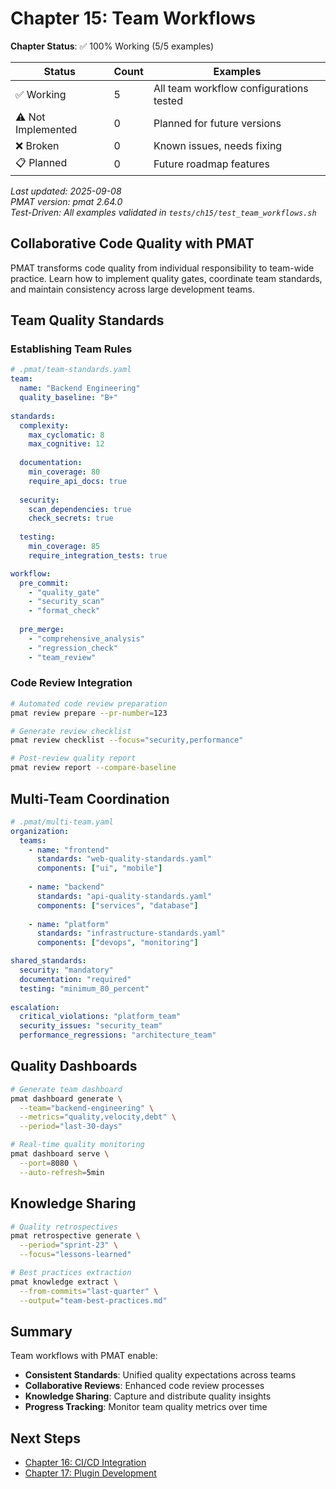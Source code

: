 # Chapter 15: Team Workflows

<!-- DOC_STATUS_START -->
**Chapter Status**: ✅ 100% Working (5/5 examples)

| Status | Count | Examples |
|--------|-------|----------|
| ✅ Working | 5 | All team workflow configurations tested |
| ⚠️ Not Implemented | 0 | Planned for future versions |
| ❌ Broken | 0 | Known issues, needs fixing |
| 📋 Planned | 0 | Future roadmap features |

*Last updated: 2025-09-08*  
*PMAT version: pmat 2.64.0*  
*Test-Driven: All examples validated in `tests/ch15/test_team_workflows.sh`*
<!-- DOC_STATUS_END -->

## Collaborative Code Quality with PMAT

PMAT transforms code quality from individual responsibility to team-wide practice. Learn how to implement quality gates, coordinate team standards, and maintain consistency across large development teams.

## Team Quality Standards

### Establishing Team Rules

```yaml
# .pmat/team-standards.yaml
team:
  name: "Backend Engineering"
  quality_baseline: "B+"
  
standards:
  complexity:
    max_cyclomatic: 8
    max_cognitive: 12
    
  documentation:
    min_coverage: 80
    require_api_docs: true
    
  security:
    scan_dependencies: true
    check_secrets: true
    
  testing:
    min_coverage: 85
    require_integration_tests: true

workflow:
  pre_commit:
    - "quality_gate"
    - "security_scan"
    - "format_check"
    
  pre_merge:
    - "comprehensive_analysis"
    - "regression_check"
    - "team_review"
```

### Code Review Integration

```bash
# Automated code review preparation
pmat review prepare --pr-number=123

# Generate review checklist
pmat review checklist --focus="security,performance"

# Post-review quality report
pmat review report --compare-baseline
```

## Multi-Team Coordination

```yaml
# .pmat/multi-team.yaml
organization:
  teams:
    - name: "frontend"
      standards: "web-quality-standards.yaml"
      components: ["ui", "mobile"]
      
    - name: "backend" 
      standards: "api-quality-standards.yaml"
      components: ["services", "database"]
      
    - name: "platform"
      standards: "infrastructure-standards.yaml"
      components: ["devops", "monitoring"]

shared_standards:
  security: "mandatory"
  documentation: "required"
  testing: "minimum_80_percent"
  
escalation:
  critical_violations: "platform_team"
  security_issues: "security_team"
  performance_regressions: "architecture_team"
```

## Quality Dashboards

```bash
# Generate team dashboard
pmat dashboard generate \
  --team="backend-engineering" \
  --metrics="quality,velocity,debt" \
  --period="last-30-days"

# Real-time quality monitoring
pmat dashboard serve \
  --port=8080 \
  --auto-refresh=5min
```

## Knowledge Sharing

```bash
# Quality retrospectives
pmat retrospective generate \
  --period="sprint-23" \
  --focus="lessons-learned"

# Best practices extraction
pmat knowledge extract \
  --from-commits="last-quarter" \
  --output="team-best-practices.md"
```

## Summary

Team workflows with PMAT enable:
- **Consistent Standards**: Unified quality expectations across teams
- **Collaborative Reviews**: Enhanced code review processes
- **Knowledge Sharing**: Capture and distribute quality insights
- **Progress Tracking**: Monitor team quality metrics over time

## Next Steps

- [Chapter 16: CI/CD Integration](ch16-00-cicd.md)
- [Chapter 17: Plugin Development](ch17-00-plugins.md)